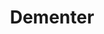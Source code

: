 ---
sw-dress-id: dementer
sw-dress-collection-id: dream-away
sw-dress-name: &title Dementer
sw-dress-producer: Boudoir Wedding by A. Pereverzeva
sw-dress-colors:
  - бял
  - слонова кост
  - розов/лилав
  - руж
sw-dress-sizes: от XS до 6XL
sw-dress-modelSize: L, руж
sw-dress-price: 1370
sw-dress-description: &desc |-
  Изискана и женствена, това е рокля за най-романтичните булки. Стилът на роклята прегръща фигурата за максимално удобство. Горната част е бродирана с флорална дантела, а дългият колан от тюл подчертава талията.
  
  Възможни са леки промени по дизайна.
sw-dress-photos:
  - front
  - back
  - close

title: *title
description: *desc
layout: dress
permalink: /dresses/dementer
---